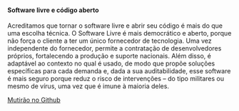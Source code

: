 ---
---

#### Software livre e código aberto

Acreditamos que tornar o software livre e abrir seu código é mais do que uma escolha técnica. O Software Livre é mais democrático e aberto, porque não força o cliente a ter um único fornecedor de tecnologia. Uma vez independente do fornecedor, permite a contratação de desenvolvedores próprios, fortalecendo a produção e suporte nacionais. Além disso, é adaptável ao contexto no qual é usado, de modo que propõe soluções específicas para cada demanda e, dada a sua auditabilidade, esse software é mais seguro porque reduz o risco de intervenções – do tipo militares ou mesmo de vírus, uma vez que é imune à maioria deles.

[Mutirão no Github](https://github.com/nucleo-digital)
